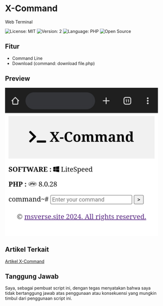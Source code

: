 # X-Command
Web Terminal

![License: MIT](https://img.shields.io/badge/License-MIT-blue.svg)
![Version: 2](https://img.shields.io/badge/Version-2-green.svg)
![Language: PHP](https://img.shields.io/badge/Language-PHP-blue.svg)
![Open Source](https://img.shields.io/badge/Open%20Source-Yes-green.svg)

## Fitur
- Command Line
- Download (command: download file.php)

## Preview
![X-Command Preview](Picsart_24-03-03_15-55-17-497.jpg) 

## Artikel Terkait
[Artikel X-Command](https://www.msverse.site)

## Tanggung Jawab
Saya, sebagai pembuat script ini, dengan tegas menyatakan bahwa saya tidak bertanggung jawab atas penggunaan atau konsekuensi yang mungkin timbul dari penggunaan script ini.
